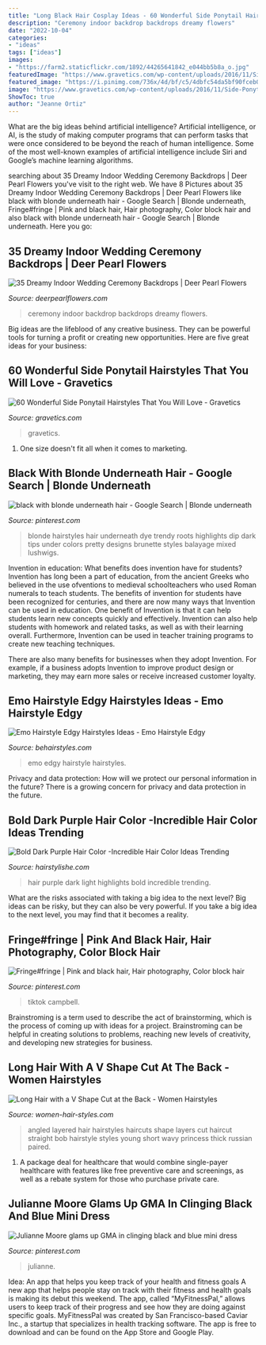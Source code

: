 ```yaml
---
title: "Long Black Hair Cosplay Ideas - 60 Wonderful Side Ponytail Hairstyles That You Will Love"
description: "Ceremony indoor backdrop backdrops dreamy flowers"
date: "2022-10-04"
categories:
- "ideas"
tags: ["ideas"]
images:
- "https://farm2.staticflickr.com/1892/44265641842_e044bb5b8a_o.jpg"
featuredImage: "https://www.gravetics.com/wp-content/uploads/2016/11/Side-Ponytails-Hairstyles33.jpg"
featured_image: "https://i.pinimg.com/736x/4d/bf/c5/4dbfc54da5bf90fceb07a82102d7ca17.jpg"
image: "https://www.gravetics.com/wp-content/uploads/2016/11/Side-Ponytails-Hairstyles33.jpg"
ShowToc: true
author: "Jeanne Ortiz"
---
```



What are the big ideas behind artificial intelligence?
Artificial intelligence, or AI, is the study of making computer programs that can perform tasks that were once considered to be beyond the reach of human intelligence. Some of the most well-known examples of artificial intelligence include Siri and Google’s machine learning algorithms.

	

		
searching about 35 Dreamy Indoor Wedding Ceremony Backdrops | Deer Pearl Flowers you've visit to the right web. We have 8 Pictures about 35 Dreamy Indoor Wedding Ceremony Backdrops | Deer Pearl Flowers like black with blonde underneath hair - Google Search | Blonde underneath, Fringe#fringe | Pink and black hair, Hair photography, Color block hair and also black with blonde underneath hair - Google Search | Blonde underneath. Here you go:
		
    
## 35 Dreamy Indoor Wedding Ceremony Backdrops | Deer Pearl Flowers

<img loading=lazy src="https://www.deerpearlflowers.com/wp-content/uploads/2015/05/Stunning-and-romantic-lighted-ceremony-backdrop.jpg" onerror="this.onerror=null;this.src='https://tse1.mm.bing.net/th?id=OIP.bcTWqRWS-0_QF29ItXdG9QHaLH&amp;pid=15.1';" alt="35 Dreamy Indoor Wedding Ceremony Backdrops | Deer Pearl Flowers">

_Source: deerpearlflowers.com_

>ceremony indoor backdrop backdrops dreamy flowers. 

	

Big ideas are the lifeblood of any creative business. They can be powerful tools for turning a profit or creating new opportunities. Here are five great ideas for your business:

    
## 60 Wonderful Side Ponytail Hairstyles That You Will Love - Gravetics

<img loading=lazy src="https://www.gravetics.com/wp-content/uploads/2016/11/Side-Ponytails-Hairstyles33.jpg" onerror="this.onerror=null;this.src='https://tse2.mm.bing.net/th?id=OIP.olpIdL8RjeJf1d5p-D3UNQHaKI&amp;pid=15.1';" alt="60 Wonderful Side Ponytail Hairstyles That You Will Love - Gravetics">

_Source: gravetics.com_

>gravetics. 

	

1. One size doesn't fit all when it comes to marketing.

    
## Black With Blonde Underneath Hair - Google Search | Blonde Underneath

<img loading=lazy src="https://i.pinimg.com/736x/05/71/3e/05713e3783009eaba80f0660a8e5d528--blonde-underneath-hair-blonde-roots.jpg" onerror="this.onerror=null;this.src='https://tse3.mm.bing.net/th?id=OIP.qbLD9HwYV6vP-zjX0ObAZgHaJ5&amp;pid=15.1';" alt="black with blonde underneath hair - Google Search | Blonde underneath">

_Source: pinterest.com_

>blonde hairstyles hair underneath dye trendy roots highlights dip dark tips under colors pretty designs brunette styles balayage mixed lushwigs. 

	

Invention in education: What benefits does invention have for students?
Invention has long been a part of education, from the ancient Greeks who believed in the use ofventions to medieval schoolteachers who used Roman numerals to teach students. The benefits of invention for students have been recognized for centuries, and there are now many ways that Invention can be used in education. 
One benefit of Invention is that it can help students learn new concepts quickly and effectively. Invention can also help students with homework and related tasks, as well as with their learning overall. Furthermore, Invention can be used in teacher training programs to create new teaching techniques. 

There are also many benefits for businesses when they adopt Invention. For example, if a business adopts Invention to improve product design or marketing, they may earn more sales or receive increased customer loyalty.

    
## Emo Hairstyle Edgy Hairstyles Ideas - Emo Hairstyle Edgy

<img loading=lazy src="https://www.behairstyles.com/pictures/edgy-emo-hairstyle.jpg" onerror="this.onerror=null;this.src='https://tse3.mm.bing.net/th?id=OIP.PCoo_xo-S_3bz7wF36zCSQAAAA&amp;pid=15.1';" alt="Emo Hairstyle Edgy Hairstyles Ideas - Emo Hairstyle Edgy">

_Source: behairstyles.com_

>emo edgy hairstyle hairstyles. 

	

Privacy and data protection: How will we protect our personal information in the future?
There is a growing concern for privacy and data protection in the future.

    
## Bold Dark Purple Hair Color -Incredible Hair Color Ideas Trending

<img loading=lazy src="https://farm2.staticflickr.com/1892/44265641842_e044bb5b8a_o.jpg" onerror="this.onerror=null;this.src='https://tse2.mm.bing.net/th?id=OIP.rayPmVOK_mruyXnUpLSplwHaLH&amp;pid=15.1';" alt="Bold Dark Purple Hair Color -Incredible Hair Color Ideas Trending">

_Source: hairstylishe.com_

>hair purple dark light highlights bold incredible trending. 

	

What are the risks associated with taking a big idea to the next level?
Big ideas can be risky, but they can also be very powerful. If you take a big idea to the next level, you may find that it becomes a reality.

    
## Fringe#fringe | Pink And Black Hair, Hair Photography, Color Block Hair

<img loading=lazy src="https://i.pinimg.com/736x/4d/bf/c5/4dbfc54da5bf90fceb07a82102d7ca17.jpg" onerror="this.onerror=null;this.src='https://tse1.mm.bing.net/th?id=OIP.I3WHO2odCGjxwjP5aZ1xRAHaLF&amp;pid=15.1';" alt="Fringe#fringe | Pink and black hair, Hair photography, Color block hair">

_Source: pinterest.com_

>tiktok campbell. 

	

Brainstroming is a term used to describe the act of brainstorming, which is the process of coming up with ideas for a project. Brainstroming can be helpful in creating solutions to problems, reaching new levels of creativity, and developing new strategies for business.

    
## Long Hair With A V Shape Cut At The Back - Women Hairstyles

<img loading=lazy src="https://women-hair-styles.com/wp-content/uploads/2014/02/layered-hairstyles-angled-with-v-back.jpg" onerror="this.onerror=null;this.src='https://tse3.mm.bing.net/th?id=OIP.kq9JR2GY3ctJ6diYTHtA_wHaLH&amp;pid=15.1';" alt="Long Hair with a V Shape Cut at the Back - Women Hairstyles">

_Source: women-hair-styles.com_

>angled layered hair hairstyles haircuts shape layers cut haircut straight bob hairstyle styles young short wavy princess thick russian paired. 

	

1) A package deal for healthcare that would combine single-payer healthcare with features like free preventive care and screenings, as well as a rebate system for those who purchase private care.

    
## Julianne Moore Glams Up GMA In Clinging Black And Blue Mini Dress

<img loading=lazy src="https://i.pinimg.com/736x/57/a2/55/57a255304f688bd346a6acb4ca77f6e6--blue-mini-dresses-julianne-moore.jpg" onerror="this.onerror=null;this.src='https://tse3.mm.bing.net/th?id=OIP.P7FTGXSzUBizRmUNApIr7QHaLT&amp;pid=15.1';" alt="Julianne Moore glams up GMA in clinging black and blue mini dress">

_Source: pinterest.com_

>julianne. 

	

Idea: An app that helps you keep track of your health and fitness goals
A new app that helps people stay on track with their fitness and health goals is making its debut this weekend. The app, called “MyFitnessPal,” allows users to keep track of their progress and see how they are doing against specific goals. MyFitnessPal was created by San Francisco-based Caviar Inc., a startup that specializes in health tracking software. The app is free to download and can be found on the App Store and Google Play.

